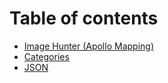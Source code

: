 # Table of contents

* [Image Hunter (Apollo Mapping)](README.md)
* [Categories](categories.md)
* [JSON](json.md)
